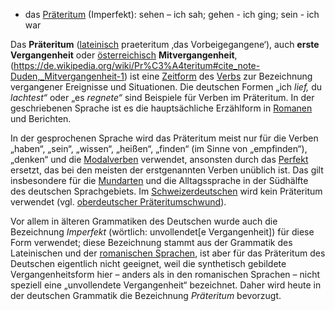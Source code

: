 -   das [Präteritum](https://de.wikipedia.org/wiki/Pr%C3%A4teritum "Präteritum") (Imperfekt): sehen – ich sah; gehen - ich ging; sein - ich war
					
						

Das **Präteritum** ([lateinisch](https://de.wikipedia.org/wiki/Latein "Latein") praeteritum ‚das Vorbeigegangene‘), auch **erste Vergangenheit** oder [österreichisch](https://de.wikipedia.org/wiki/%C3%96sterreichisches_Deutsch "Österreichisches Deutsch") **Mitvergangenheit**,(https://de.wikipedia.org/wiki/Pr%C3%A4teritum#cite_note-Duden,_Mitvergangenheit-1) ist eine [Zeitform](https://de.wikipedia.org/wiki/Tempus_(Grammatik) "Tempus (Grammatik)") des [Verbs](https://de.wikipedia.org/wiki/Verb "Verb") zur Bezeichnung vergangener Ereignisse und Situationen. Die deutschen Formen „ich _lief,_ du _lachtest“_ oder „es _regnete“_ sind Beispiele für Verben im Präteritum. In der geschriebenen Sprache ist es die hauptsächliche Erzählform in [Romanen](https://de.wikipedia.org/wiki/Roman "Roman") und Berichten.

In der gesprochenen Sprache wird das Präteritum meist nur für die Verben „haben“, „sein“, „wissen“, „heißen“, „finden“ (im Sinne von „empfinden“), „denken“ und die [Modalverben](https://de.wikipedia.org/wiki/Modalverb "Modalverb") verwendet, ansonsten durch das [Perfekt](https://de.wikipedia.org/wiki/Perfekt_im_Deutschen "Perfekt im Deutschen") ersetzt, das bei den meisten der erstgenannten Verben unüblich ist. Das gilt insbesondere für die [Mundarten](https://de.wikipedia.org/wiki/Mundart "Mundart") und die Alltagssprache in der Südhälfte des deutschen Sprachgebiets. Im [Schweizerdeutschen](https://de.wikipedia.org/wiki/Schweizerdeutsch "Schweizerdeutsch") wird kein Präteritum verwendet (vgl. [oberdeutscher Präteritumschwund](https://de.wikipedia.org/wiki/Oberdeutscher_Pr%C3%A4teritumschwund "Oberdeutscher Präteritumschwund")).

Vor allem in älteren Grammatiken des Deutschen wurde auch die Bezeichnung _Imperfekt_ (wörtlich: unvollendet[e Vergangenheit]) für diese Form verwendet; diese Bezeichnung stammt aus der Grammatik des Lateinischen und der [romanischen Sprachen](https://de.wikipedia.org/wiki/Romanische_Sprachen "Romanische Sprachen"), ist aber für das Präteritum des Deutschen eigentlich nicht geeignet, weil die synthetisch gebildete Vergangenheitsform hier – anders als in den romanischen Sprachen – nicht speziell eine „unvollendete Vergangenheit“ bezeichnet. Daher wird heute in der deutschen Grammatik die Bezeichnung _Präteritum_ bevorzugt.